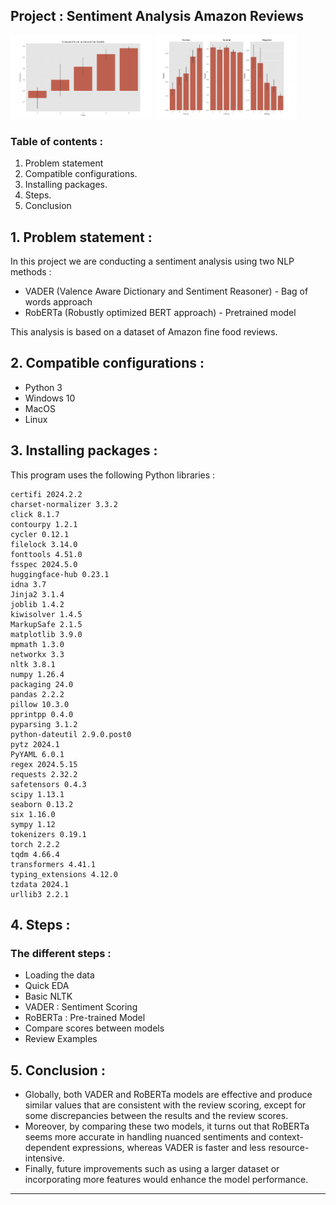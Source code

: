 ## Project : Sentiment Analysis Amazon Reviews

<p>
  <img src="pictures/Sentiment-Analysis-plot-1.png" width="45%" />
  <img src="pictures/Sentiment-Analysis-plot-2.png" width="45%" />
</p>

### Table of contents :

1. Problem statement
2. Compatible configurations.
3. Installing packages.
4. Steps.
5. Conclusion

## 1. Problem statement :

In this project we are conducting a sentiment analysis using two NLP methods :
* VADER  (Valence Aware Dictionary and Sentiment Reasoner) - Bag of words approach 
* RobERTa (Robustly optimized BERT approach) - Pretrained model 

This analysis is based on a dataset of Amazon fine food reviews.

## 2. Compatible configurations :

* Python 3
* Windows 10
* MacOS
* Linux

## 3. Installing packages :
This program uses the following Python libraries :

```
certifi 2024.2.2
charset-normalizer 3.3.2
click 8.1.7
contourpy 1.2.1
cycler 0.12.1
filelock 3.14.0
fonttools 4.51.0
fsspec 2024.5.0
huggingface-hub 0.23.1
idna 3.7
Jinja2 3.1.4
joblib 1.4.2
kiwisolver 1.4.5
MarkupSafe 2.1.5
matplotlib 3.9.0
mpmath 1.3.0
networkx 3.3
nltk 3.8.1
numpy 1.26.4
packaging 24.0
pandas 2.2.2
pillow 10.3.0
pprintpp 0.4.0
pyparsing 3.1.2
python-dateutil 2.9.0.post0
pytz 2024.1
PyYAML 6.0.1
regex 2024.5.15
requests 2.32.2
safetensors 0.4.3
scipy 1.13.1
seaborn 0.13.2
six 1.16.0
sympy 1.12
tokenizers 0.19.1
torch 2.2.2
tqdm 4.66.4
transformers 4.41.1
typing_extensions 4.12.0
tzdata 2024.1
urllib3 2.2.1

```

## 4. Steps :

### The different steps : 

  * Loading the data
  * Quick EDA
  * Basic NLTK
  * VADER : Sentiment Scoring
  * RoBERTa : Pre-trained Model
  * Compare scores between models
  * Review Examples

## 5. Conclusion :

  * Globally, both VADER and RoBERTa models are effective and produce similar values that are
  consistent with the review scoring, except for some discrepancies between the results and the 
  review scores.
  * Moreover, by comparing these two models, it turns out that RoBERTa seems more accurate in 
  handling nuanced sentiments and context-dependent expressions, whereas VADER is faster and less 
  resource-intensive.
  * Finally, future improvements such as using a larger dataset or incorporating more features 
  would enhance the model performance.

---